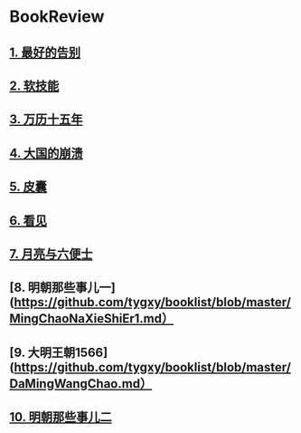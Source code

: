 # BookReview

## [1. 最好的告别](https://github.com/tygxy/booklist/blob/master/BeingMortal.md)
## [2. 软技能](https://github.com/tygxy/booklist/blob/master/SoftSkills.md)
## [3. 万历十五年](https://github.com/tygxy/booklist/blob/master/WanLi.md)
## [4. 大国的崩溃](https://github.com/tygxy/booklist/blob/master/TheLastEmpire.md)
## [5. 皮囊](https://github.com/tygxy/booklist/blob/master/PiNang.md)
## [6. 看见](https://github.com/tygxy/booklist/blob/master/KanJian.md)
## [7. 月亮与六便士](https://github.com/tygxy/booklist/blob/master/TheMoonAndSixpence.md)
## [8. 明朝那些事儿一](https://github.com/tygxy/booklist/blob/master/MingChaoNaXieShiEr1.md）
## [9. 大明王朝1566](https://github.com/tygxy/booklist/blob/master/DaMingWangChao.md）
## [10. 明朝那些事儿二](https://github.com/tygxy/booklist/blob/master/MingChaoNaXieShiEr2.md)